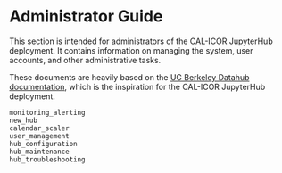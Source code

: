 # Administrator Guide

This section is intended for administrators of the CAL-ICOR JupyterHub
deployment. It contains information on managing the system, user accounts, and
other administrative tasks.

These documents are heavily based on the
[UC Berkeley Datahub documentation](https://docs.datahub.berkeley.edu/), which
is the inspiration for the CAL-ICOR JupyterHub deployment.

```{toctree}
monitoring_alerting
new_hub
calendar_scaler
user_management
hub_configuration
hub_maintenance
hub_troubleshooting
```
